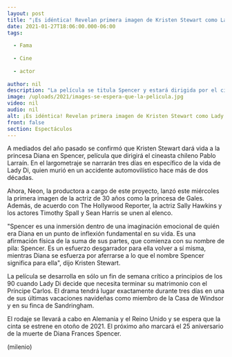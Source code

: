 ```yaml
---
layout: post
title: "¡Es idéntica! Revelan primera imagen de Kristen Stewart como Lady Di en nueva cinta"
date: 2021-01-27T18:06:00.000-06:00
tags:
  
  - Fama
  
  - Cine
  
  - actor
  
author: nil
description: "La película se titula Spencer y estará dirigida por el cineasta chileno Pablo Larraín. "
image: /uploads/2021/images-se-espera-que-la-pelicula.jpg
video: nil
audio: nil
alt: ¡Es idéntica! Revelan primera imagen de Kristen Stewart como Lady Di en nueva cinta
front: false
section: Espectáculos
---
```


A mediados del año pasado se confirmó que Kristen Stewart dará vida a la princesa Diana en Spencer, película que dirigirá el cineasta chileno Pablo Larraín. En el largometraje se narrarán tres días en específico de la vida de Lady Di, quien murió en un accidente automovilístico hace más de dos décadas. 

Ahora, Neon, la productora a cargo de este proyecto, lanzó este miércoles la primera imagen de la actriz de 30 años como la princesa de Gales. Además, de acuerdo con The Hollywood Reporter, la actriz Sally Hawkins y los actores Timothy Spall y Sean Harris se unen al elenco. 

"Spencer es una inmersión dentro de una imaginación emocional de quién era Diana en un punto de inflexión fundamental en su vida. Es una afirmación física de la suma de sus partes, que comienza con su nombre de pila: Spencer. Es un esfuerzo desgarrador para ella volver a sí misma, mientras Diana se esfuerza por aferrarse a lo que el nombre Spencer significa para ella", dijo Kristen Stewart. 

La película se desarrolla en sólo un fin de semana crítico a principios de los 90 cuando Lady Di decide que necesita terminar su matrimonio con el Príncipe Carlos. El drama tendrá lugar exactamente durante tres días en una de sus últimas vacaciones navideñas como miembro de la Casa de Windsor y en su finca de Sandringham. 

El rodaje se llevará a cabo en Alemania y el Reino Unido y se espera que la cinta se estrene en otoño de 2021. El próximo año marcará el 25 aniversario de la muerte de Diana Frances Spencer. 

(milenio)